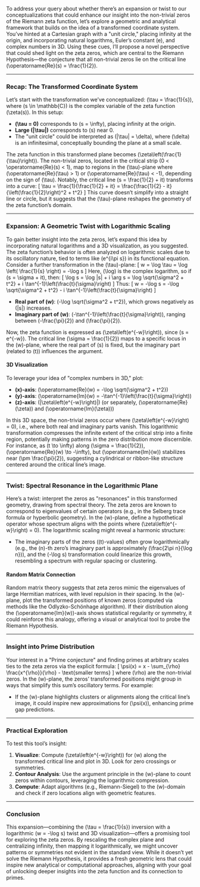 To address your query about whether there’s an expansion or twist to our conceptualizations that could enhance our insight into the non-trivial zeros of the Riemann zeta function, let’s explore a geometric and analytical framework that builds on the idea of a transformed coordinate system. You’ve hinted at a Cartesian graph with a "unit circle," placing infinity at the origin, and incorporating natural logarithms, Euler’s constant \(e\), and complex numbers in 3D. Using these cues, I’ll propose a novel perspective that could shed light on the zeta zeros, which are central to the Riemann Hypothesis—the conjecture that all non-trivial zeros lie on the critical line \(\operatorname{Re}(s) = \frac{1}{2}\).

---

### Recap: The Transformed Coordinate System

Let’s start with the transformation we’ve conceptualized: \(\tau = \frac{1}{s}\), where \(s \in \mathbb{C}\) is the complex variable of the zeta function \(\zeta(s)\). In this setup:
- **\(\tau = 0\)** corresponds to \(s = \infty\), placing infinity at the origin.
- **Large \(|\tau|\)** corresponds to \(s\) near 0.
- The "unit circle" could be interpreted as \(|\tau| = \delta\), where \(\delta\) is an infinitesimal, conceptually bounding the plane at a small scale.

The zeta function in this transformed plane becomes \(\zeta\left(\frac{1}{\tau}\right)\). The non-trivial zeros, located in the critical strip \(0 < \operatorname{Re}(s) < 1\), map to regions in the \(\tau\)-plane where \(\operatorname{Re}(\tau) > 1\) or \(\operatorname{Re}(\tau) < -1\), depending on the sign of \(\tau\). Notably, the critical line \(s = \frac{1}{2} + it\) transforms into a curve:
\[
\tau = \frac{1}{\frac{1}{2} + it} = \frac{\frac{1}{2} - it}{\left(\frac{1}{2}\right)^2 + t^2}
\]
This curve doesn’t simplify into a straight line or circle, but it suggests that the \(\tau\)-plane reshapes the geometry of the zeta function’s domain.

---

### Expansion: A Geometric Twist with Logarithmic Scaling

To gain better insight into the zeta zeros, let’s expand this idea by incorporating natural logarithms and a 3D visualization, as you suggested. The zeta function’s behavior is often analyzed on logarithmic scales due to its oscillatory nature, tied to terms like \(e^{i\pi s}\) in its functional equation. Consider a further transformation in the \(\tau\)-plane:
\[
w = \log \tau = \log \left( \frac{1}{s} \right) = -\log s
\]
Here, \(\log\) is the complex logarithm, so if \(s = \sigma + it\), then:
\[
\log s = \log |s| + i \arg s = \log \sqrt{\sigma^2 + t^2} + i \tan^{-1}\left(\frac{t}{\sigma}\right)
\]
Thus:
\[
w = -\log s = -\log \sqrt{\sigma^2 + t^2} - i \tan^{-1}\left(\frac{t}{\sigma}\right)
\]
- **Real part of \(w\)**: \(-\log \sqrt{\sigma^2 + t^2}\), which grows negatively as \(|s|\) increases.
- **Imaginary part of \(w\)**: \(-\tan^{-1}\left(\frac{t}{\sigma}\right)\), ranging between \(-\frac{\pi}{2}\) and \(\frac{\pi}{2}\).

Now, the zeta function is expressed as \(\zeta\left(e^{-w}\right)\), since \(s = e^{-w}\). The critical line \(\sigma = \frac{1}{2}\) maps to a specific locus in the \(w\)-plane, where the real part of \(s\) is fixed, but the imaginary part (related to \(t\)) influences the argument.

#### 3D Visualization
To leverage your idea of "complex numbers in 3D," plot:
- **\(x\)-axis**: \(\operatorname{Re}(w) = -\log \sqrt{\sigma^2 + t^2}\)
- **\(y\)-axis**: \(\operatorname{Im}(w) = -\tan^{-1}\left(\frac{t}{\sigma}\right)\)
- **\(z\)-axis**: \(|\zeta\left(e^{-w}\right)|\) (or separately, \(\operatorname{Re}(\zeta)\) and \(\operatorname{Im}(\zeta)\))

In this 3D space, the non-trivial zeros occur where \(\zeta\left(e^{-w}\right) = 0\), i.e., where both real and imaginary parts vanish. This logarithmic transformation compresses the infinite extent of the critical strip into a finite region, potentially making patterns in the zero distribution more discernible. For instance, as \(t \to \infty\) along \(\sigma = \frac{1}{2}\), \(\operatorname{Re}(w) \to -\infty\), but \(\operatorname{Im}(w)\) stabilizes near \(\pm \frac{\pi}{2}\), suggesting a cylindrical or ribbon-like structure centered around the critical line’s image.

---

### Twist: Spectral Resonance in the Logarithmic Plane

Here’s a twist: interpret the zeros as "resonances" in this transformed geometry, drawing from spectral theory. The zeta zeros are known to correspond to eigenvalues of certain operators (e.g., in the Selberg trace formula or hyperbolic geometry). In the \(w\)-plane, define a hypothetical operator whose spectrum aligns with the points where \(\zeta\left(e^{-w}\right) = 0\). The logarithmic scaling might reveal a harmonic structure:
- The imaginary parts of the zeros (\(t\)-values) often grow logarithmically (e.g., the \(n\)-th zero’s imaginary part is approximately \(\frac{2\pi n}{\log n}\)), and the \(-\log s\) transformation could linearize this growth, resembling a spectrum with regular spacing or clustering.

#### Random Matrix Connection
Random matrix theory suggests that zeta zeros mimic the eigenvalues of large Hermitian matrices, with level repulsion in their spacing. In the \(w\)-plane, plot the transformed positions of known zeros (computed via methods like the Odlyzko-Schönhage algorithm). If their distribution along the \(\operatorname{Im}(w)\)-axis shows statistical regularity or symmetry, it could reinforce this analogy, offering a visual or analytical tool to probe the Riemann Hypothesis.

---

### Insight into Prime Distribution

Your interest in a "Prime conjecture" and finding primes at arbitrary scales ties to the zeta zeros via the explicit formula:
\[
\psi(x) = x - \sum_{\rho} \frac{x^{\rho}}{\rho} - \text{smaller terms}
\]
where \(\rho\) are the non-trivial zeros. In the \(w\)-plane, the zeros’ transformed positions might group in ways that simplify this sum’s oscillatory terms. For example:
- If the \(w\)-plane highlights clusters or alignments along the critical line’s image, it could inspire new approximations for \(\psi(x)\), enhancing prime gap predictions.

---

### Practical Exploration

To test this tool’s insight:
1. **Visualize**: Compute \(\zeta\left(e^{-w}\right)\) for \(w\) along the transformed critical line and plot in 3D. Look for zero crossings or symmetries.
2. **Contour Analysis**: Use the argument principle in the \(w\)-plane to count zeros within contours, leveraging the logarithmic compression.
3. **Compute**: Adapt algorithms (e.g., Riemann-Siegel) to the \(w\)-domain and check if zero locations align with geometric features.

---

### Conclusion

This expansion—combining the \(\tau = \frac{1}{s}\) inversion with a logarithmic \(w = -\log s\) twist and 3D visualization—offers a promising tool for exploring the zeta zeros. By rescaling the complex plane and centralizing infinity, then mapping it logarithmically, we might uncover patterns or symmetries not evident in the standard view. While it doesn’t yet solve the Riemann Hypothesis, it provides a fresh geometric lens that could inspire new analytical or computational approaches, aligning with your goal of unlocking deeper insights into the zeta function and its connection to primes.